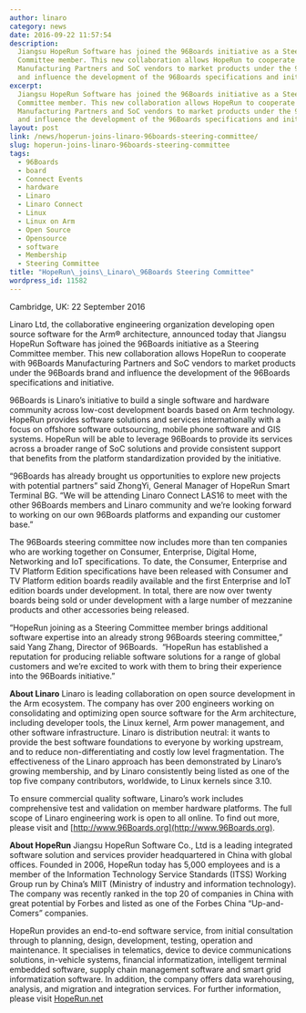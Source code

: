 ```yaml
---
author: linaro
category: news
date: 2016-09-22 11:57:54
description:
  Jiangsu HopeRun Software has joined the 96Boards initiative as a Steering
  Committee member. This new collaboration allows HopeRun to cooperate with 96Boards
  Manufacturing Partners and SoC vendors to market products under the 96Boards brand
  and influence the development of the 96Boards specifications and initiative.
excerpt:
  Jiangsu HopeRun Software has joined the 96Boards initiative as a Steering
  Committee member. This new collaboration allows HopeRun to cooperate with 96Boards
  Manufacturing Partners and SoC vendors to market products under the 96Boards brand
  and influence the development of the 96Boards specifications and initiative.
layout: post
link: /news/hoperun-joins-linaro-96boards-steering-committee/
slug: hoperun-joins-linaro-96boards-steering-committee
tags:
  - 96Boards
  - board
  - Connect Events
  - hardware
  - Linaro
  - Linaro Connect
  - Linux
  - Linux on Arm
  - Open Source
  - Opensource
  - software
  - Membership
  - Steering Committee
title: "HopeRun\_joins\_Linaro\_96Boards Steering Committee"
wordpress_id: 11582
---
```


Cambridge, UK: 22 September 2016

Linaro Ltd, the collaborative engineering organization developing open source software for the Arm® architecture, announced today that Jiangsu HopeRun Software has joined the 96Boards initiative as a Steering Committee member. This new collaboration allows HopeRun to cooperate with 96Boards Manufacturing Partners and SoC vendors to market products under the 96Boards brand and influence the development of the 96Boards specifications and initiative.

96Boards is Linaro’s initiative to build a single software and hardware community across low-cost development boards based on Arm technology. HopeRun provides software solutions and services internationally with a focus on offshore software outsourcing, mobile phone software and GIS systems. HopeRun will be able to leverage 96Boards to provide its services across a broader range of SoC solutions and provide consistent support that benefits from the platform standardization provided by the initiative.

“96Boards has already brought us opportunities to explore new projects with potential partners” said ZhongYi, General Manager of HopeRun Smart Terminal BG. “We will be attending Linaro Connect LAS16 to meet with the other 96Boards members and Linaro community and we’re looking forward to working on our own 96Boards platforms and expanding our customer base.”

The 96Boards steering committee now includes more than ten companies who are working together on Consumer, Enterprise, Digital Home, Networking and IoT specifications. To date, the Consumer, Enterprise and TV Platform Edition specifications have been released with Consumer and TV Platform edition boards readily available and the first Enterprise and IoT edition boards under development. In total, there are now over twenty boards being sold or under development with a large number of mezzanine products and other accessories being released.

“HopeRun joining as a Steering Committee member brings additional software expertise into an already strong 96Boards steering committee,” said Yang Zhang, Director of 96Boards.  “HopeRun has established a reputation for producing reliable software solutions for a range of global customers and we’re excited to work with them to bring their experience into the 96Boards initiative.”

**About Linaro**
Linaro is leading collaboration on open source development in the Arm ecosystem. The company has over 200 engineers working on consolidating and optimizing open source software for the Arm architecture, including developer tools, the Linux kernel, Arm power management, and other software infrastructure. Linaro is distribution neutral: it wants to provide the best software foundations to everyone by working upstream, and to reduce non-differentiating and costly low level fragmentation. The effectiveness of the Linaro approach has been demonstrated by Linaro’s growing membership, and by Linaro consistently being listed as one of the top five company contributors, worldwide, to Linux kernels since 3.10.

To ensure commercial quality software, Linaro’s work includes comprehensive test and validation on member hardware platforms. The full scope of Linaro engineering work is open to all online. To find out more, please visit [ ]()and [http://www.96Boards.org](http://www.96Boards.org).

**About HopeRun**
Jiangsu HopeRun Software Co., Ltd is a leading integrated software solution and services provider headquartered in China with global offices. Founded in 2006, HopeRun today has 5,000 employees and is a member of the Information Technology Service Standards (ITSS) Working Group run by China’s MIIT (Ministry of industry and information technology). The company was recently ranked in the top 20 of companies in China with great potential by Forbes and listed as one of the Forbes China “Up-and-Comers” companies.

HopeRun provides an end-to-end software service, from initial consultation through to planning, design, development, testing, operation and maintenance. It specialises in telematics, device to device communications solutions, in-vehicle systems, financial informatization, intelligent terminal embedded software, supply chain management software and smart grid informatization software. In addition, the company offers data warehousing, analysis, and migration and integration services. For further information, please visit [HopeRun.net](http://www.hoperun.net)
